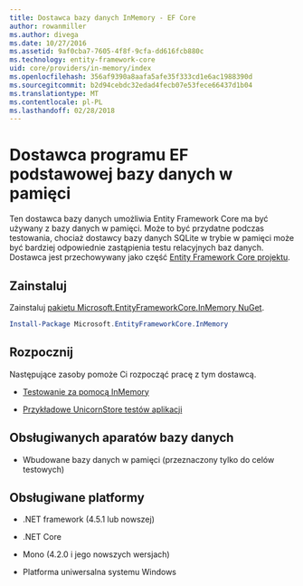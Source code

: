 ```yaml
---
title: Dostawca bazy danych InMemory - EF Core
author: rowanmiller
ms.author: divega
ms.date: 10/27/2016
ms.assetid: 9af0cba7-7605-4f8f-9cfa-dd616fcb880c
ms.technology: entity-framework-core
uid: core/providers/in-memory/index
ms.openlocfilehash: 356af9390a8aafa5afe35f333cd1e6ac1988390d
ms.sourcegitcommit: b2d94cebdc32edad4fecb07e53fece66437d1b04
ms.translationtype: MT
ms.contentlocale: pl-PL
ms.lasthandoff: 02/28/2018
---
```

# <a name="ef-core-in-memory-database-provider"></a>Dostawca programu EF podstawowej bazy danych w pamięci

Ten dostawca bazy danych umożliwia Entity Framework Core ma być używany z bazy danych w pamięci. Może to być przydatne podczas testowania, chociaż dostawcy bazy danych SQLite w trybie w pamięci może być bardziej odpowiednie zastąpienia testu relacyjnych baz danych. Dostawca jest przechowywany jako część [Entity Framework Core projektu](https://github.com/aspnet/EntityFrameworkCore).

## <a name="install"></a>Zainstaluj

Zainstaluj [pakietu Microsoft.EntityFrameworkCore.InMemory NuGet](https://www.nuget.org/packages/Microsoft.EntityFrameworkCore.InMemory/).

``` powershell
Install-Package Microsoft.EntityFrameworkCore.InMemory
```

## <a name="get-started"></a>Rozpocznij

Następujące zasoby pomoże Ci rozpocząć pracę z tym dostawcą.
* [Testowanie za pomocą InMemory](../../miscellaneous/testing/in-memory.md)

* [Przykładowe UnicornStore testów aplikacji](https://github.com/rowanmiller/UnicornStore/blob/master/UnicornStore/src/UnicornStore.Tests/Controllers/ShippingControllerTests.cs)

## <a name="supported-database-engines"></a>Obsługiwanych aparatów bazy danych

* Wbudowane bazy danych w pamięci (przeznaczony tylko do celów testowych)

## <a name="supported-platforms"></a>Obsługiwane platformy

* .NET framework (4.5.1 lub nowszej)

* .NET Core

* Mono (4.2.0 i jego nowszych wersjach)

* Platforma uniwersalna systemu Windows
